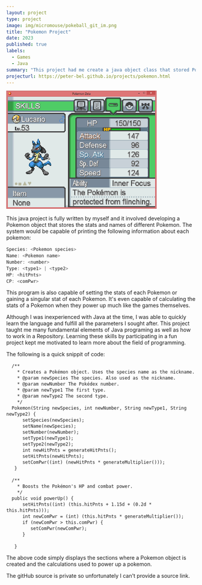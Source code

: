 ```yaml
---
layout: project
type: project
image: img/micromouse/pokeball_git_im.png
title: "Pokemon Project"
date: 2023
published: true
labels:
  - Games
  - Java 
summary: "This project had me create a java object class that stored Pokemon data."
projecturl: https://peter-bel.github.io/projects/pokemon.html
---
```


<div class="text-center p-4">
  <img width="400px" src="../img/micromouse/pkm_im_git.jpg" class="img-thumbnail" >
</div>

This java project is fully written by myself and it involved developing a Pokemon object that stores the stats and names of different Pokemon. The system would be capable of printing the following information about each pokemon:

```cpp
Species: <Pokemon species>
Name: <Pokemon name>
Number: <number>
Type: <type1> | <type2>
HP: <hitPnts>
CP: <comPwr>
```

This program is also capable of setting the stats of each Pokemon or gaining a singular stat of each Pokemon. It's even capable of calculating the stats of a Pokemon when they power up much like the games themselves. 

Although I was inexperienced with Java at the time, I was able to quickly learn the language and fulfill all the parameters I sought after. This project taught me many fundamental elements of Java programing as well as how to work in a Repository. Learning these skills by participating in a fun project kept me motivated to learn more about the field of programming. 

The following is a quick snippit of code:
```
  /**
    * Creates a Pokémon object. Uses the species name as the nickname.
    * @param newSpecies The species. Also used as the nickname.
    * @param newNumber The Pokédex number.
    * @param newType1 The first type.
    * @param newType2 The second type.
    */
  Pokemon(String newSpecies, int newNumber, String newType1, String newType2) {
      setSpecies(newSpecies);
      setName(newSpecies);
      setNumber(newNumber);
      setType1(newType1);
      setType2(newType2);
      int newHitPnts = generateHitPnts();
      setHitPnts(newHitPnts);
      setComPwr((int) (newHitPnts * generateMultiplier()));
   }

  /**
    * Boosts the Pokémon's HP and combat power.
    */
  public void powerUp() {
      setHitPnts((int) (this.hitPnts + 1.15d + (0.2d * this.hitPnts)));
      int newComPwr = (int) (this.hitPnts * generateMultiplier());
      if (newComPwr > this.comPwr) {
         setComPwr(newComPwr);
      }

   }
```
The above code simply displays the sections where a Pokemon object is created and the calculations used to power up a pokemon. 

The gitHub source is private so unfortunately I can't provide a source link.
